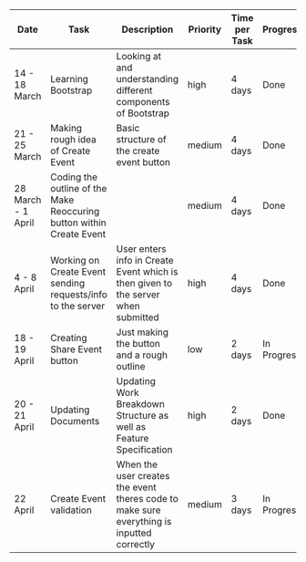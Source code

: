 |Date|Task|Description|Priority|Time per Task|Progress|Comment|
|----|----|-----------|--------|-------------|--------|-------|
|14 - 18 March|Learning Bootstrap|Looking at and understanding different components of Bootstrap|high|4 days|Done|Understanding what I will need in order to make Create Event|
|21 - 25 March|Making rough idea of Create Event|Basic structure of the create event button|medium|4 days|Done|Modals being used as the background|
|28 March - 1 April|Coding the outline of the Make Reoccuring button within Create Event||medium|4 days|Done|Need to also work on the sending info to the server|
|4 - 8 April|Working on Create Event sending requests/info to the server|User enters info in Create Event which is then given to the server when submitted|high|4 days|Done|Also worked on converting a date into a timestamp|
|18 - 19 April|Creating Share Event button|Just making the button and a rough outline|low|2 days|In Progress|Need to think about the structure more|
|20 - 21 April|Updating Documents|Updating Work Breakdown Structure as well as Feature Specification|high|2 days|Done|Code Review|
|22 April|Create Event validation|When the user creates the event theres code to make sure everything is inputted correctly|medium|3 days|In Progress|Learn more about validation|
